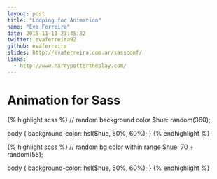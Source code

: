 ```yaml
---
layout: post
title: "Looping for Animation"
name: "Eva Ferreira"
date: 2015-11-11 23:45:32
twitter: evaferreira92
github: evaferreira
slides: http://evaferreira.com.ar/sassconf/
links:
  - http://www.harrypottertheplay.com/
---
```


# Animation for Sass

{% highlight scss %}
// random background color
$hue: random(360);

body {
  background-color: hsl($hue, 50%, 60%);
}
{% endhighlight %}

{% highlight scss %}
// random bg color within range
$hue: 70 + random(55);

body {
  background-color: hsl($hue, 50%, 60%);
}
{% endhighlight %}
